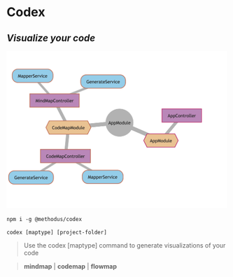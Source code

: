 # Codex 

## _Visualize your code_

![MindMap](docs/mindmap.png)

```
npm i -g @methodus/codex

```

```
codex [maptype] [project-folder]
```

> Use the codex [maptype] command to generate visualizations of your code

> **mindmap** | **codemap** | **flowmap**
